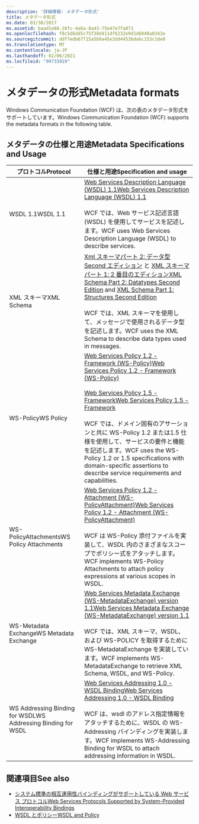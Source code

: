 ```yaml
---
description: '詳細情報: メタデータ形式'
title: メタデータ形式
ms.date: 03/30/2017
ms.assetid: baad1e68-28fc-4a6a-8a43-75e47e7fa871
ms.openlocfilehash: f8c5d6dd5c75f38d4114f6232e9d1d6048a8343e
ms.sourcegitcommit: ddf7edb67715a5b9a45e3dd44536dabc153c1de0
ms.translationtype: MT
ms.contentlocale: ja-JP
ms.lasthandoff: 02/06/2021
ms.locfileid: "99733919"
---
```

# <a name="metadata-formats"></a><span data-ttu-id="62a6f-103">メタデータの形式</span><span class="sxs-lookup"><span data-stu-id="62a6f-103">Metadata formats</span></span>

<span data-ttu-id="62a6f-104">Windows Communication Foundation (WCF) は、次の表のメタデータ形式をサポートしています。</span><span class="sxs-lookup"><span data-stu-id="62a6f-104">Windows Communication Foundation (WCF) supports the metadata formats in the following table.</span></span>  
  
## <a name="metadata-specifications-and-usage"></a><span data-ttu-id="62a6f-105">メタデータの仕様と用途</span><span class="sxs-lookup"><span data-stu-id="62a6f-105">Metadata Specifications and Usage</span></span>  
  
|<span data-ttu-id="62a6f-106">プロトコル</span><span class="sxs-lookup"><span data-stu-id="62a6f-106">Protocol</span></span>|<span data-ttu-id="62a6f-107">仕様と用途</span><span class="sxs-lookup"><span data-stu-id="62a6f-107">Specification and usage</span></span>|  
|--------------|-----------------------------|  
|<span data-ttu-id="62a6f-108">WSDL 1.1</span><span class="sxs-lookup"><span data-stu-id="62a6f-108">WSDL 1.1</span></span>|[<span data-ttu-id="62a6f-109">Web Services Description Language (WSDL) 1.1</span><span class="sxs-lookup"><span data-stu-id="62a6f-109">Web Services Description Language (WSDL) 1.1</span></span>](https://www.w3.org/TR/wsdl/)<br /><br /> <span data-ttu-id="62a6f-110">WCF では、Web サービス記述言語 (WSDL) を使用してサービスを記述します。</span><span class="sxs-lookup"><span data-stu-id="62a6f-110">WCF uses Web Services Description Language (WSDL) to describe services.</span></span>|  
|<span data-ttu-id="62a6f-111">XML スキーマ</span><span class="sxs-lookup"><span data-stu-id="62a6f-111">XML Schema</span></span>|<span data-ttu-id="62a6f-112">[Xml スキーマパート 2: データ型 Second エディション](https://www.w3.org/TR/2004/REC-xmlschema-2-20041028/) と [XML スキーマパート 1: 2 番目のエディション](https://www.w3.org/TR/2004/REC-xmlschema-1-20041028/)</span><span class="sxs-lookup"><span data-stu-id="62a6f-112">[XML Schema Part 2: Datatypes Second Edition](https://www.w3.org/TR/2004/REC-xmlschema-2-20041028/) and [XML Schema Part 1: Structures Second Edition](https://www.w3.org/TR/2004/REC-xmlschema-1-20041028/)</span></span><br /><br /> <span data-ttu-id="62a6f-113">WCF では、XML スキーマを使用して、メッセージで使用されるデータ型を記述します。</span><span class="sxs-lookup"><span data-stu-id="62a6f-113">WCF uses the XML Schema to describe data types used in messages.</span></span>|  
|<span data-ttu-id="62a6f-114">WS-Policy</span><span class="sxs-lookup"><span data-stu-id="62a6f-114">WS Policy</span></span>|[<span data-ttu-id="62a6f-115">Web Services Policy 1.2 - Framework (WS-Policy)</span><span class="sxs-lookup"><span data-stu-id="62a6f-115">Web Services Policy 1.2 - Framework (WS-Policy)</span></span>](https://www.w3.org/Submission/WS-Policy/)<br /><br /> [<span data-ttu-id="62a6f-116">Web Services Policy 1.5 - Framework</span><span class="sxs-lookup"><span data-stu-id="62a6f-116">Web Services Policy 1.5 - Framework</span></span>](https://www.w3.org/TR/ws-policy/)<br /><br /> <span data-ttu-id="62a6f-117">WCF では、ドメイン固有のアサーションと共に WS-Policy 1.2 または1.5 仕様を使用して、サービスの要件と機能を記述します。</span><span class="sxs-lookup"><span data-stu-id="62a6f-117">WCF uses the WS-Policy 1.2 or 1.5 specifications with domain-specific assertions to describe service requirements and capabilities.</span></span>|  
|<span data-ttu-id="62a6f-118">WS-PolicyAttachments</span><span class="sxs-lookup"><span data-stu-id="62a6f-118">WS Policy Attachments</span></span>|[<span data-ttu-id="62a6f-119">Web Services Policy 1.2 - Attachment (WS-PolicyAttachment)</span><span class="sxs-lookup"><span data-stu-id="62a6f-119">Web Services Policy 1.2 - Attachment (WS-PolicyAttachment)</span></span>](https://www.w3.org/Submission/WS-PolicyAttachment/)<br /><br /> <span data-ttu-id="62a6f-120">WCF は WS-Policy 添付ファイルを実装して、WSDL 内のさまざまなスコープでポリシー式をアタッチします。</span><span class="sxs-lookup"><span data-stu-id="62a6f-120">WCF implements WS-Policy Attachments to attach policy expressions at various scopes in WSDL.</span></span>|  
|<span data-ttu-id="62a6f-121">WS-Metadata Exchange</span><span class="sxs-lookup"><span data-stu-id="62a6f-121">WS Metadata Exchange</span></span>|[<span data-ttu-id="62a6f-122">Web Services Metadata Exchange (WS-MetadataExchange) version 1.1</span><span class="sxs-lookup"><span data-stu-id="62a6f-122">Web Services Metadata Exchange (WS-MetadataExchange) version 1.1</span></span>](http://specs.xmlsoap.org/ws/2004/09/mex/WS-MetadataExchange.pdf)<br /><br /> <span data-ttu-id="62a6f-123">WCF では、XML スキーマ、WSDL、および WS-POLICY を取得するために WS-MetadataExchange を実装しています。</span><span class="sxs-lookup"><span data-stu-id="62a6f-123">WCF implements WS-MetadataExchange to retrieve XML Schema, WSDL, and WS-Policy.</span></span>|  
|<span data-ttu-id="62a6f-124">WS Addressing Binding for WSDL</span><span class="sxs-lookup"><span data-stu-id="62a6f-124">WS Addressing Binding for WSDL</span></span>|[<span data-ttu-id="62a6f-125">Web Services Addressing 1.0 - WSDL Binding</span><span class="sxs-lookup"><span data-stu-id="62a6f-125">Web Services Addressing 1.0 - WSDL Binding</span></span>](https://www.w3.org/TR/ws-addr-wsdl/)<br /><br /> <span data-ttu-id="62a6f-126">WCF は、wsdl のアドレス指定情報をアタッチするために、WSDL の WS-Addressing バインディングを実装します。</span><span class="sxs-lookup"><span data-stu-id="62a6f-126">WCF implements WS-Addressing Binding for WSDL to attach addressing information in WSDL.</span></span>|  
  
## <a name="see-also"></a><span data-ttu-id="62a6f-127">関連項目</span><span class="sxs-lookup"><span data-stu-id="62a6f-127">See also</span></span>

- [<span data-ttu-id="62a6f-128">システム標準の相互運用性バインディングがサポートしている Web サービス プロトコル</span><span class="sxs-lookup"><span data-stu-id="62a6f-128">Web Services Protocols Supported by System-Provided Interoperability Bindings</span></span>](web-services-protocols-supported-by-system-provided-interoperability-bindings.md)
- [<span data-ttu-id="62a6f-129">WSDL とポリシー</span><span class="sxs-lookup"><span data-stu-id="62a6f-129">WSDL and Policy</span></span>](wsdl-and-policy.md)
